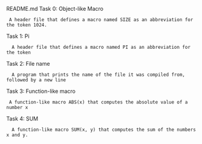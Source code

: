 README.md
Task 0: Object-like Macro

     A header file that defines a macro named SIZE as an abbreviation for the token 1024.
Task 1: Pi

      A header file that defines a macro named PI as an abbreviation for the token
Task 2: File name

      A program that prints the name of the file it was compiled from, followed by a new line
Task 3: Function-like macro

     A function-like macro ABS(x) that computes the absolute value of a number x
Task 4: SUM

      A function-like macro SUM(x, y) that computes the sum of the numbers x and y.
